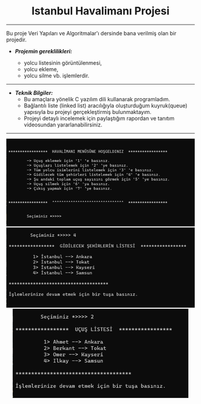 <h1 align="center">Istanbul Havalimanı Projesi</h1>

- - -

Bu proje Veri Yapıları ve Algoritmalar'ı dersinde bana verilmiş olan bir projedir.

 - ***Projemin gereklilikleri:***

     - yolcu listesinin görüntülenmesi,
     - yolcu ekleme,
     - yolcu silme vb. işlemlerdir.

- - -
- ***Teknik Bilgiler:***
    - Bu amaçlara yönelik C yazılım dili kullanarak programladım.
    - Bağlantılı liste (linked list) aracılığıyla oluşturduğum kuyruk(queue) yapısıyla bu projeyi gerçekleştirmiş bulunmaktayım.
    - Projeyi detaylı incelemek için paylaştığım rapordan ve tanıtım videosundan yararlanabilirsiniz.

- - -
<p align="center">

 <img src="https://github.com/AhmetFurkanRsbr/Istanbul-Havalimani-Projesi/blob/main/Istanbul-Havalimani%20Projesi%20(%20C%20)/Ekran%20%C3%A7%C4%B1kt%C4%B1lar%C4%B1%20Foto%C4%9Fraflar%C4%B1/2.1Ekran%20g%C3%B6r%C3%BCnt%C3%BCs%C3%BC%202023-12-17%20143228.png" alt="Ana menü ss" width="700"/>
  
  <img src="https://github.com/AhmetFurkanRsbr/Istanbul-Havalimani-Projesi/blob/main/Istanbul-Havalimani%20Projesi%20(%20C%20)/Ekran%20%C3%A7%C4%B1kt%C4%B1lar%C4%B1%20Foto%C4%9Fraflar%C4%B1/2.5Ekran%20g%C3%B6r%C3%BCnt%C3%BCs%C3%BC%202023-12-17%20143528.png" alt="Ana menü ss" width="530"/>
   
   <img src="https://github.com/AhmetFurkanRsbr/Istanbul-Havalimani-Projesi/blob/main/Istanbul-Havalimani%20Projesi%20(%20C%20)/Ekran%20%C3%A7%C4%B1kt%C4%B1lar%C4%B1%20Foto%C4%9Fraflar%C4%B1/2.3Ekran%20g%C3%B6r%C3%BCnt%C3%BCs%C3%BC%202023-12-17%20143440.png" alt="Ana menü ss" width="470"/>

</p>


